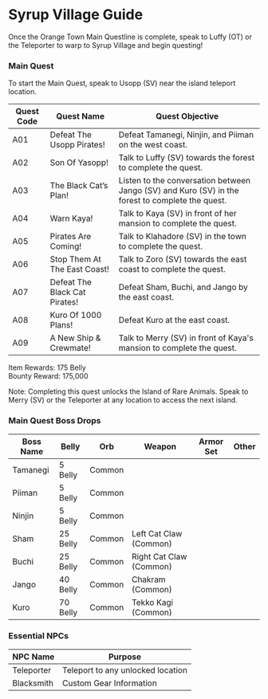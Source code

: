 # Syrup Village Guide

Once the Orange Town Main Questline is complete, speak to Luffy (OT) or the Teleporter to warp to Syrup Village and begin questing!

### Main Quest

To start the Main Quest, speak to Usopp (SV) near the island teleport location.

| Quest Code| Quest Name                    | Quest Objective|
|-----------|-----------                    |-----------|
| A01       | Defeat The Usopp Pirates!     |Defeat Tamanegi, Ninjin, and Piiman on the west coast.|
| A02       | Son Of Yasopp!                |Talk to Luffy (SV) towards the forest to complete the quest.|
| A03       | The Black Cat’s Plan!         |Listen to the conversation between Jango (SV) and Kuro (SV) in the forest to complete the quest.|
| A04       | Warn Kaya!                    |Talk to Kaya (SV) in front of her mansion to complete the quest.|
| A05       | Pirates Are Coming!           |Talk to Klahadore (SV) in the town to complete the quest.|
| A06       | Stop Them At The East Coast!  |Talk to Zoro (SV) towards the east coast to complete the quest.|
| A07       | Defeat The Black Cat Pirates! |Defeat Sham, Buchi, and Jango by the east coast.|
| A08       | Kuro Of 1000 Plans!           |Defeat Kuro at the east coast.|
| A09       | A New Ship & Crewmate!        |Talk to Merry (SV) in front of Kaya's mansion to complete the quest.|

Item Rewards: 175 Belly<br>
Bounty Reward: 175,000

Note: Completing this quest unlocks the Island of Rare Animals. Speak to Merry (SV) or the Teleporter at any location to access the next island.

### Main Quest Boss Drops

| Boss Name | Belly    | Orb    | Weapon                 | Armor Set | Other     |
|-----------|----------|--------|------------------------|-----------|-----------|
| Tamanegi  | 5 Belly  | Common |                        |           |           |
| Piiman    | 5 Belly  | Common |                        |           |           |
| Ninjin    | 5 Belly  | Common |                        |           |           |
| Sham      | 25 Belly | Common | Left Cat Claw (Common) |           |           |
| Buchi     | 25 Belly | Common | Right Cat Claw (Common)|           |           |
| Jango     | 40 Belly | Common | Chakram (Common)       |           |           |
| Kuro      | 70 Belly | Common | Tekko Kagi (Common)    |           |           |

### Essential NPCs

| NPC Name         | Purpose                            |
|-------------     |-----------                         |
| Teleporter       | Teleport to any unlocked location  |
| Blacksmith       | Custom Gear Information            |